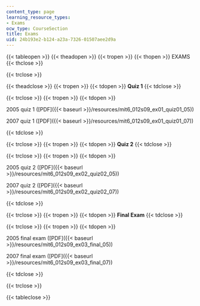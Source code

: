 ```yaml
---
content_type: page
learning_resource_types:
- Exams
ocw_type: CourseSection
title: Exams
uid: 24b193e2-b124-a23a-7326-01507aee2d9a
---
```


{{< tableopen >}}
{{< theadopen >}}
{{< tropen >}}
{{< thopen >}}
EXAMS
{{< thclose >}}

{{< trclose >}}

{{< theadclose >}}
{{< tropen >}}
{{< tdopen >}}
**Quiz 1**
{{< tdclose >}}

{{< trclose >}}
{{< tropen >}}
{{< tdopen >}}


2005 quiz 1 ([PDF]({{< baseurl >}}/resources/mit6_012s09_ex01_quiz01_05))

2007 quiz 1 ([PDF]({{< baseurl >}}/resources/mit6_012s09_ex01_quiz01_07))


{{< tdclose >}}

{{< trclose >}}
{{< tropen >}}
{{< tdopen >}}
**Quiz 2**
{{< tdclose >}}

{{< trclose >}}
{{< tropen >}}
{{< tdopen >}}


2005 quiz 2 ([PDF]({{< baseurl >}}/resources/mit6_012s09_ex02_quiz02_05))

2007 quiz 2 ([PDF]({{< baseurl >}}/resources/mit6_012s09_ex02_quiz02_07))


{{< tdclose >}}

{{< trclose >}}
{{< tropen >}}
{{< tdopen >}}
**Final Exam**
{{< tdclose >}}

{{< trclose >}}
{{< tropen >}}
{{< tdopen >}}


2005 final exam ([PDF]({{< baseurl >}}/resources/mit6_012s09_ex03_final_05))

2007 final exam ([PDF]({{< baseurl >}}/resources/mit6_012s09_ex03_final_07))


{{< tdclose >}}

{{< trclose >}}

{{< tableclose >}}
